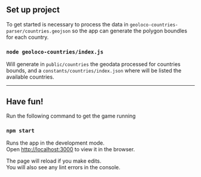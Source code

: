## Set up project

To get started is necessary to process the data in `geoloco-countries-parser/countries.geojson` so the app can generate the polygon boundles for each country.

### `node geoloco-countries/index.js`

Will generate in `public/countries` the geodata processed for countries bounds, and a `constants/countries/index.json` where will be listed the available countries.

---
## Have fun!

Run the following command to get the game running
### `npm start`

Runs the app in the development mode.\
Open [http://localhost:3000](http://localhost:3000) to view it in the browser.

The page will reload if you make edits.\
You will also see any lint errors in the console.
